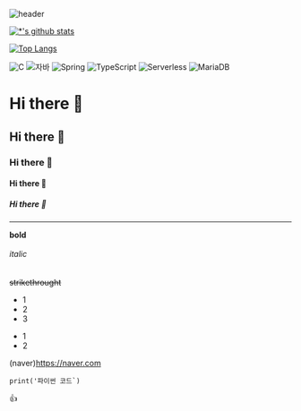 ![header](https://capsule-render.vercel.app/api?type=wave&color=gradient&height=300&section=header&text=임준묵&fontSize=90)

[![*'s github stats](https://github-readme-stats.vercel.app/api?username=JunMookLim)](https://github.com/JunMookLim)

[![Top Langs](https://github-readme-stats.vercel.app/api/top-langs/?username=JunMookLim&layout=compact)](https://github.com/JunMookLim/github-readme-stats)

![C](https://img.shields.io/badge/-C-123456?style=flat-square&logo=C&logoColor=black) 
![자바](https://img.shields.io/badge/-자바-007396?style=flat&logo=Java&logoColor=ffffff) 
![Spring](https://img.shields.io/badge/-Spring-6DB33F?style=for-the-badge&logo=Spring&logoColor=white) 
![TypeScript](https://img.shields.io/badge/-TypeScript-3178C6?style=flat-square&logo=TypeScript&logoColor=white) 
![Serverless](https://img.shields.io/badge/-Serverless-FD5750?style=flat-square&logo=Serverless&logoColor=magenta) 
![MariaDB](https://img.shields.io/badge/-MariaDB-1F305F?style=flat-square&logo=mariadb&logoColor=white)

# Hi there 👋
## Hi there 👋
### Hi there 👋
#### Hi there 👋
##### Hi there 👋
---
**bold**
<br>
<br>
*italic*
<br>
<br>
<br>
~~strikethrought~~

* 1
* 2
* 3

- 1
- 2

(naver)https://naver.com

```
print('파이썬 코드`)
```
👍

